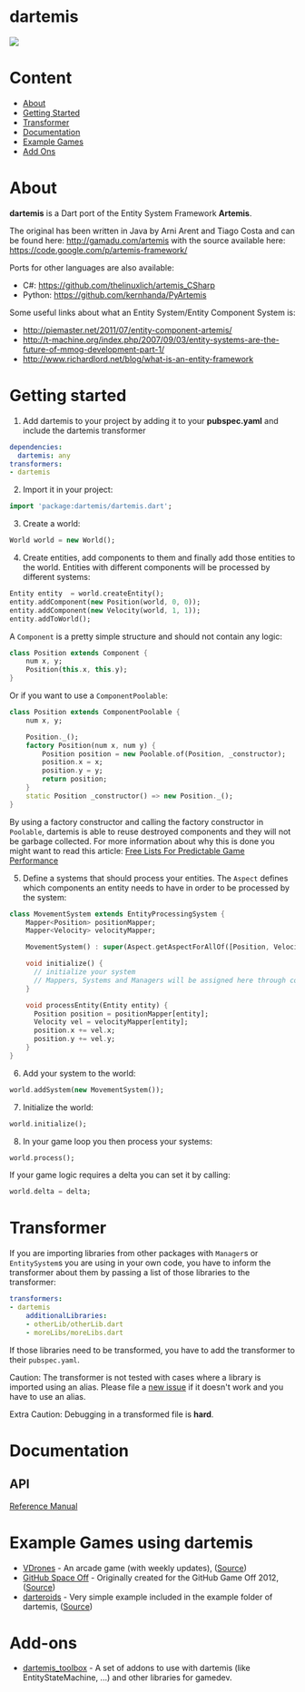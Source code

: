 dartemis
========
[![](https://drone.io/denniskaselow/dartemis/status.png)](https://drone.io/denniskaselow/dartemis/latest)

Content
=======
* [About](#about)
* [Getting Started](#getting-started)
* [Transformer](#transformer)
* [Documentation](#documentation)
* [Example Games](#example-games-using-dartemis)
* [Add Ons](#add-ons)

About
=====
**dartemis** is a Dart port of the Entity System Framework **Artemis**.

The original has been written in Java by Arni Arent and Tiago Costa and can be found here: http://gamadu.com/artemis with the source available here: https://code.google.com/p/artemis-framework/

Ports for other languages are also available:

* C#: https://github.com/thelinuxlich/artemis_CSharp
* Python: https://github.com/kernhanda/PyArtemis

Some useful links about what an Entity System/Entity Component System is:

* http://piemaster.net/2011/07/entity-component-artemis/
* http://t-machine.org/index.php/2007/09/03/entity-systems-are-the-future-of-mmog-development-part-1/
* http://www.richardlord.net/blog/what-is-an-entity-framework

Getting started
===============
1. Add dartemis to your project by adding it to your **pubspec.yaml** and include the dartemis transformer

```yaml
dependencies:
  dartemis: any
transformers:
- dartemis
```
2. Import it in your project:

```dart
import 'package:dartemis/dartemis.dart';
```
3. Create a world:

```dart
World world = new World();
```
4. Create entities, add components to them and finally add those entities to the world. Entities with different components will be processed by different systems:

```dart
Entity entity  = world.createEntity();
entity.addComponent(new Position(world, 0, 0));
entity.addComponent(new Velocity(world, 1, 1));
entity.addToWorld();
```
A `Component` is a pretty simple structure and should not contain any logic:

```dart
class Position extends Component {
    num x, y;
    Position(this.x, this.y);
}
```
Or if you want to use a `ComponentPoolable`:

```dart
class Position extends ComponentPoolable {
    num x, y;

    Position._();
    factory Position(num x, num y) {
        Position position = new Poolable.of(Position, _constructor);
        position.x = x;
        position.y = y;
        return position;
    }
    static Position _constructor() => new Position._();
}
```
By using a factory constructor and calling the factory constructor in `Poolable`, dartemis is able to reuse destroyed components and they will not be garbage collected. For more information about why this is done you might want to read this article: [Free Lists For Predictable Game Performance](http://dartgamedevs.org/blog/2012/11/02/Free-Lists-For-Predictable-Game-Performance/)

5. Define a systems that should process your entities. The `Aspect` defines which components an entity needs to have in order to be processed by the system:

```dart
class MovementSystem extends EntityProcessingSystem {
    Mapper<Position> positionMapper;
    Mapper<Velocity> velocityMapper;

    MovementSystem() : super(Aspect.getAspectForAllOf([Position, Velocity]));

    void initialize() {
      // initialize your system
      // Mappers, Systems and Managers will be assigned here through code generation by the transformer
    }

    void processEntity(Entity entity) {
      Position position = positionMapper[entity];
      Velocity vel = velocityMapper[entity];
      position.x += vel.x;
      position.y += vel.y;
    }
}
```
6. Add your system to the world:

```dart
world.addSystem(new MovementSystem());
```
7. Initialize the world:

```dart
world.initialize();
```
8. In your game loop you then process your systems:

```dart
world.process();
```
If your game logic requires a delta you can set it by calling:
```dart
world.delta = delta;
```

Transformer
===========
If you are importing libraries from other packages with `Manager`s or `EntitySystem`s you
are using in your own code, you have to inform the transformer about them by passing
a list of those libraries to the transformer:

```yaml
transformers:
- dartemis
    additionalLibraries:
    - otherLib/otherLib.dart
    - moreLibs/moreLibs.dart
```

If those libraries need to be transformed, you have to add the transformer to 
their `pubspec.yaml`.

Caution: The transformer is not tested with cases where a library is imported
using an alias. Please file a [new issue](https://github.com/denniskaselow/dartemis/issues/new)
if it doesn't work and you have to use an alias.

Extra Caution: Debugging in a transformed file is **hard**.

Documentation
=============
API
---
[Reference Manual](http://www.dartdocs.org/documentation/dartemis/latest/index.html#dartemis)

Example Games using dartemis
============================
* [VDrones](http://vdrones.appspot.com/) - An arcade game (with weekly updates), ([Source](https://github.com/davidB/vdrones))
* [GitHub Space Off](http://denniskaselow.github.com/game-off-2012/) - Originally created for the GitHub Game Off 2012, ([Source](https://github.com/denniskaselow/game-off-2012))
* [darteroids](http://denniskaselow.github.com/dartemis/example/darteroids/web/darteroids.html) - Very simple example included in the example folder of dartemis, ([Source](https://github.com/denniskaselow/dartemis/tree/master/example/web))

Add-ons
=======
* [dartemis_toolbox](https://github.com/davidB/dartemis_toolbox/) - A set of addons to use with dartemis (like EntityStateMachine, ...) and other libraries for gamedev.
